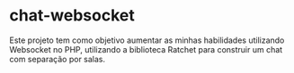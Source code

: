 # chat-websocket
Este projeto tem como objetivo aumentar as minhas habilidades utilizando Websocket no PHP,
utilizando a biblioteca Ratchet para construir um chat com separação por salas.